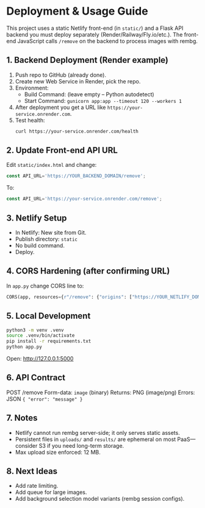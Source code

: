 # Deployment & Usage Guide

This project uses a static Netlify front-end (in `static/`) and a Flask API backend you must deploy separately (Render/Railway/Fly.io/etc.). The front-end JavaScript calls `/remove` on the backend to process images with rembg.

## 1. Backend Deployment (Render example)

1. Push repo to GitHub (already done).
2. Create new Web Service in Render, pick the repo.
3. Environment:
   - Build Command: (leave empty – Python autodetect) 
   - Start Command: `gunicorn app:app --timeout 120 --workers 1`
4. After deployment you get a URL like `https://your-service.onrender.com`.
5. Test health:
   ```bash
   curl https://your-service.onrender.com/health
   ```

## 2. Update Front-end API URL
Edit `static/index.html` and change:
```js
const API_URL='https://YOUR_BACKEND_DOMAIN/remove';
```
To:
```js
const API_URL='https://your-service.onrender.com/remove';
```

## 3. Netlify Setup
- In Netlify: New site from Git.
- Publish directory: `static`
- No build command.
- Deploy.

## 4. CORS Hardening (after confirming URL)
In `app.py` change CORS line to:
```python
CORS(app, resources={r"/remove": {"origins": ["https://YOUR_NETLIFY_DOMAIN.netlify.app"]}})
```

## 5. Local Development
```bash
python3 -m venv .venv
source .venv/bin/activate
pip install -r requirements.txt
python app.py
```
Open: http://127.0.0.1:5000

## 6. API Contract
POST /remove
Form-data: `image` (binary)
Returns: PNG (image/png)
Errors: JSON `{ "error": "message" }`

## 7. Notes
- Netlify cannot run rembg server-side; it only serves static assets.
- Persistent files in `uploads/` and `results/` are ephemeral on most PaaS—consider S3 if you need long-term storage.
- Max upload size enforced: 12 MB.

## 8. Next Ideas
- Add rate limiting.
- Add queue for large images.
- Add background selection model variants (rembg session configs).

